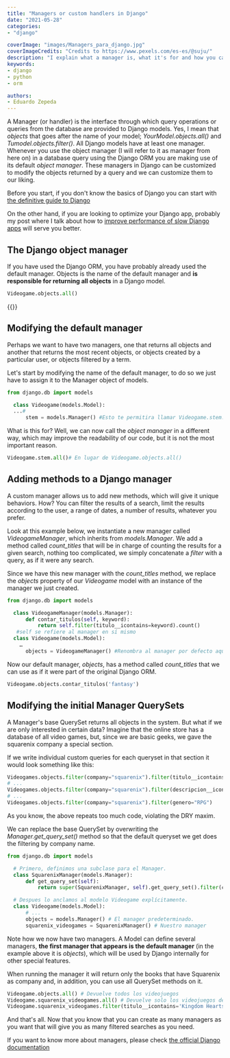 ```yaml
---
title: "Managers or custom handlers in Django"
date: "2021-05-28"
categories:
- "django"

coverImage: "images/Managers_para_django.jpg"
coverImageCredits: "Credits to https://www.pexels.com/es-es/@suju/"
description: "I explain what a manager is, what it's for and how you can create and customize them to get the most out of them when using Django's ORM."
keywords:
- django
- python
- orm

authors:
- Eduardo Zepeda
---
```


A Manager (or handler) is the interface through which query operations or queries from the database are provided to Django models. Yes, I mean that _objects_ that goes after the name of your model; _YourModel.objects.all()_ and _Tumodel.objects.filter()_. All Django models have at least one manager. Whenever you use the object manager (I will refer to it as manager from here on) in a database query using the Django ORM you are making use of its default _object manager_. These managers in Django can be customized to modify the objects returned by a query and we can customize them to our liking.

Before you start, if you don't know the basics of Django you can start with [the definitive guide to Django](/en/the-definitive-guide-to-django/)

On the other hand, if you are looking to optimize your Django app, probably my post where I talk about how to [improve performance of slow Django apps](/en/how-to-scale-a-django-app-to-serve-one-million-users/) will serve you better.

## The Django object manager

If you have used the Django ORM, you have probably already used the default manager. Objects is the name of the default manager and **is responsible for returning all objects** in a Django model.

```python
Videogame.objects.all()
```

{{<ad>}}

## Modifying the default manager

Perhaps we want to have two managers, one that returns all objects and another that returns the most recent objects, or objects created by a particular user, or objects filtered by a term.

Let's start by modifying the name of the default manager, to do so we just have to assign it to the Manager object of models.

```python
from django.db import models

  class Videogame(models.Model):
  ...#
      stem = models.Manager() #Esto te permitira llamar Videogame.stem.all() en lugar de Videogame.objects.all()
```

What is this for? Well, we can now call the _object manager_ in a different way, which may improve the readability of our code, but it is not the most important reason.

```python
Videogame.stem.all()# En lugar de Videogame.objects.all()
```

## Adding methods to a Django manager

A custom manager allows us to add new methods, which will give it unique behaviors. How? You can filter the results of a search, limit the results according to the user, a range of dates, a number of results, whatever you prefer.

Look at this example below, we instantiate a new manager called _VideogameManager_, which inherits from _models.Manager_. We add a method called _count_titles_ that will be in charge of counting the results for a given search, nothing too complicated, we simply concatenate a _filter_ with a query, as if it were any search.

Since we have this new manager with the _count_titles_ method, we replace the _objects_ property of our _Videogame_ model with an instance of the manager we just created.

```python
from django.db import models

  class VideogameManager(models.Manager):
      def contar_titulos(self, keyword):
          return self.filter(titulo__icontains=keyword).count()
   #self se refiere al manager en sí mismo
  class Videogame(models.Model):
    …
      objects = VideogameManager() #Renombra al manager por defecto aquí se usa objects para ser consistente
```

Now our default manager, _objects_, has a method called _count_titles_ that we can use as if it were part of the original Django ORM.

```python
Videogame.objects.contar_titulos('fantasy')
```

## Modifying the initial Manager QuerySets

A Manager's base QuerySet returns all objects in the system. But what if we are only interested in certain data? Imagine that the online store has a database of all video games, but, since we are basic geeks, we gave the squarenix company a special section.

If we write individual custom queries for each queryset in that section it would look something like this:

```python
Videogames.objects.filter(company="squarenix").filter(titulo__icontains="Fantasy")
# ...
Videogames.objects.filter(company="squarenix").filter(descripcion__icontains="Aventura")
# ...
Videogames.objects.filter(company="squarenix").filter(genero="RPG")
```

As you know, the above repeats too much code, violating the DRY maxim.

We can replace the base QuerySet by overwriting the _Manager.get_query_set()_ method so that the default queryset we get does the filtering by company name.

```python
from django.db import models

  # Primero, definimos una subclase para el Manager.
  class SquarenixManager(models.Manager):
      def get_query_set(self):
          return super(SquarenixManager, self).get_query_set().filter(company='squarenix')

  # Despues lo anclamos al modelo Videogame explícitamente.
  class Videogame(models.Model):
      # ...
      objects = models.Manager() # El manager predeterminado.
      squarenix_videogames = SquarenixManager() # Nuestro manager
```

Note how we now have two managers. A Model can define several managers, **the first manager that appears is the default manager** (in the example above it is _objects_), which will be used by Django internally for other special features.

When running the manager it will return only the books that have Squarenix as company and, in addition, you can use all QuerySet methods on it.

```python
Videogame.objects.all() # Devuelve todos los videojuegos
Videogame.squarenix_videogames.all() # Devuelve solo los videojuegos de squarenix
Videogame.squarenix_videogames.filter(titulo__icontains='Kingdom Hearts') #Devuelve los videojuegos de squarenix cuyo título contenga Kingdom Hearts
```

And that's all. Now that you know that you can create as many managers as you want that will give you as many filtered searches as you need.

If you want to know more about managers, please check [the official Django documentation](https://docs.djangoproject.com/en/3.2/topics/db/managers/#?)